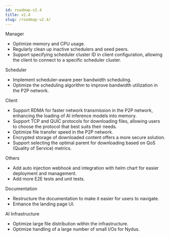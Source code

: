 ```yaml
---
id: roadmap-v2.4
title: v2.4
slug: /roadmap-v2.4/
---
```


Manager

- Optimize memory and CPU usage.
- Regularly clean up inactive schedulers and seed peers.
- Support specifying scheduler cluster ID in client configuration, allowing the client to connect to a specific
  scheduler cluster.

Scheduler

- Implement scheduler-aware peer bandwidth scheduling.
- Optimize the scheduling algorithm to improve bandwidth utilization in the P2P network.

Client

- Support RDMA for faster network transmission in the P2P network, enhancing the loading of
  AI inference models into memory.
- Support TCP and QUIC protocols for downloading files, allowing users to choose the protocol that best suits their needs.
- Optimize file transfer speed in the P2P network.
- Encrypted storage of downloaded content offers a more secure solution.
- Support selecting the optimal parent for downloading based on QoS (Quality of Service) metrics.

Others

- Add auto injection webhook and integration with helm chart for easier deployment and management.
- Add more E2E tests and unit tests.

Documentation

- Restructure the documentation to make it easier for users to navigate.
- Enhance the landing page UI.

AI Infrastructure

- Optimize large file distribution within the infrastructure.
- Optimize handling of a large number of small I/Os for Nydus.
